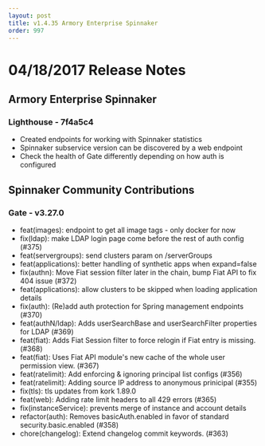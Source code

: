 ```yaml
---
layout: post
title: v1.4.35 Armory Enterprise Spinnaker
order: 997
---
```


# 04/18/2017 Release Notes


## Armory Enterprise Spinnaker

### Lighthouse - 7f4a5c4
 - Created endpoints for working with Spinnaker statistics
 - Spinnaker subservice version can be discovered by a web endpoint
 - Check the health of Gate differently depending on how auth is configured


## Spinnaker Community Contributions

### Gate - v3.27.0
 - feat(images): endpoint to get all image tags - only docker for now
 - fix(ldap): make LDAP login page come before the rest of auth config (#375)
 - feat(servergroups): send clusters param on /serverGroups
 - feat(applications): better handling of synthetic apps when expand=false
 - fix(authn): Move Fiat session filter later in the chain, bump Fiat API to fix 404 issue (#372)
 - feat(applications): allow clusters to be skipped when loading application details
 - fix(auth): (Re)add auth protection for Spring management endpoints (#370)
 - feat(authN/ldap): Adds userSearchBase and userSearchFilter properties for LDAP (#369)
 - feat(fiat): Adds Fiat Session filter to force relogin if Fiat entry is missing. (#368)
 - feat(fiat): Uses Fiat API module's new cache of the whole user permission view. (#367)
 - feat(ratelimit): Add enforcing & ignoring principal list configs (#356)
 - feat(ratelimit): Adding source IP address to anonymous prinicipal (#355)
 - fix(tls): tls updates from kork 1.89.0
 - feat(web): Adding rate limit headers to all 429 errors (#365)
 - fix(instanceService): prevents merge of instance and account details
 - refactor(auth): Removes basicAuth.enabled in favor of standard security.basic.enabled (#358)
 - chore(changelog): Extend changelog commit keywords. (#363)

